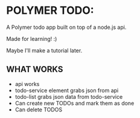 POLYMER TODO:
=============

A Polymer todo app built on top of a node.js api.

Made for learning! :)

Maybe I'll make a tutorial later.


WHAT WORKS
-----------
- api works
- todo-service element grabs json from api
- todo-list grabs json data from todo-service
- Can create new TODOs and mark them as done
- Can delete TODOS
